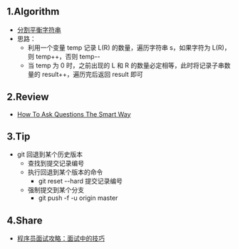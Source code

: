 ## 1.Algorithm
- [分割平衡字符串](https://leetcode-cn.com/problems/split-a-string-in-balanced-strings)
- 思路：
    - 利用一个变量 temp 记录 L(R) 的数量，遍历字符串 s，如果字符为 L(R)，则 temp++，否则 temp--
    - 当 temp 为 0 时，之前出现的 L 和 R 的数量必定相等，此时将记录子串数量的 result++，遍历完后返回 result 即可
## 2.Review
- [How To Ask Questions The Smart Way](http://www.catb.org/~esr/faqs/smart-questions.html)
## 3.Tip
- git 回退到某个历史版本
    - 查找到提交记录编号
    - 执行回退到某个版本的命令
        - git reset --hard 提交记录编号
    - 强制提交到某个分支
        - git push -f -u origin master 
## 4.Share
- [程序员面试攻略：面试中的技巧](https://time.geekbang.org/column/article/13069)
